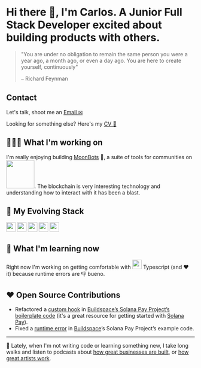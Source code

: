 # Hi there 👋, I'm Carlos. A Junior Full Stack Developer excited about building products with others. 


> "You are under no obligation to remain the same person you were a year ago, a month ago, or even a day ago. You are here to create yourself, continuously"
> 
>  ⎯ Richard Feynman


## Contact

Let's talk, shoot me an [Email ✉](mailto:carlos.noriega@hey.com) 

Looking for something else? Here's my [CV 📄](https://drive.google.com/file/d/19JdC2AFDajGaTvUBQd80AIDizsZiUhtw/view?usp=sharing)



## 👷🏽‍♂️ What I'm working on
I'm really enjoying building [MoonBots](https://moonbots.co) 🚀, a suite of tools for communities on [<img src="https://solana.com/_next/static/media/solanaLogo.74d35f7a.svg" width="75px"/>](https://solana.com/). The blockchain is very interesting technology and understanding how to interact with it has been a blast. 

## 🧰 My Evolving Stack
<img src="https://cdn.svgporn.com/logos/javascript.svg" height="25px"/>&nbsp;<img src="https://cdn.svgporn.com/logos/react.svg" height="25px"/>&nbsp;<img src="https://cdn.svgporn.com/logos/nodejs.svg" height="25px"/>&nbsp;<img src="https://upload.wikimedia.org/wikipedia/commons/6/64/Expressjs.png" height="25px"/>&nbsp;<img src="https://cdn.svgporn.com/logos/mongodb.svg" height="25px"/>  


## 📓 What I'm learning now
Right now I'm working on getting comfortable with <img src="https://cdn.svgporn.com/logos/typescript-icon.svg" height="25px"/> Typescript (and ❤️ it) because runtime errors are 👎 bueno. 

## ❤️ Open Source Contributions
- Refactored a [custom hook](https://github.com/buildspace/solana-pay-starter/pull/4) in [Buildspace’s Solana Pay Project’s boilerplate code](https://github.com/buildspace/solana-pay-starter) (it's a great resource for getting started with [Solana Pay](https://github.com/solana-labs/solana-pay)).
- Fixed a [runtime error](https://github.com/buildspace/buildspace-projects/pull/1096) in [Buildspace](https://github.com/buildspace/buildspace-projects)’s Solana Pay Project’s example code.

---

🌁 Lately, when I'm not writing code or learning something new, I take long walks and listen to podcasts about [how great businesses are built](https://artofproductpodcast.com/), or [how great artists work](https://open.spotify.com/episode/1ouCALWL15Hxbgk9f8yqhY). 
